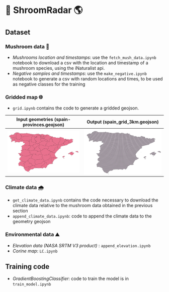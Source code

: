 # 🍄 ShroomRadar 🌎


## Dataset

### Mushroom data 🍄

- *Mushrooms location and timestamps*: use the `fetch_mush_data.ipynb` notebook to download a csv with the location and timestamp of a mushroom species, using the iNaturalist api. 
- *Negative samples and timestamps*: use the `make_negative.ipynb` notebook to generate a csv with random locations and times, to be used as negative classes for the training

### Gridded map 🌐

- `grid.ipynb` contains the code to generate a gridded geojson. 

Input geometries (spain-provinces.geojson)   |  Output (spain_grid_3km.geojson)
:-------------------------:|:-------------------------:
<img src="assets/map.png" alt="drawing" width="300"/>  |  <img src="assets/grid.png" alt="drawing" width="300"/>



### Climate data 🌧️

- `get_climate_data.ipynb` contains the code necessary to download the climate data relative to the mushroom data obtained in the previous section
- `append_climate_data.ipynb`: code to append the climate data to the geometry geojson

### Environmental data ⛰️

- *Elevation data (NASA SRTM V3 product)* : `append_elevation.ipynb`
- *Corine map*: `LC.ipynb` 

## Training code

- *GradientBoostingClassifier*: code to train the model is in `train_model.ipynb`